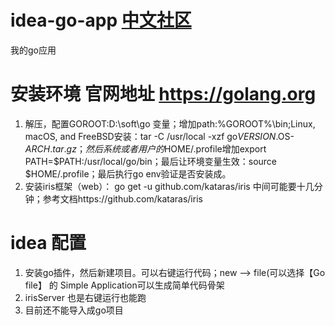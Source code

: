 # idea-go-app  [中文社区](https://studygolang.com/)
我的go应用

# 安装环境     官网地址 https://golang.org 
  1. 解压，配置GOROOT:D:\soft\go 变量；增加path:%GOROOT%\bin;Linux, macOS, and FreeBSD安装：tar -C /usr/local -xzf go$VERSION.$OS-$ARCH.tar.gz；然后系统或者用户的$HOME/.profile增加export PATH=$PATH:/usr/local/go/bin；最后让环境变量生效：source $HOME/.profile；最后执行go env验证是否安装成。
  2. 安装iris框架（web）： go get -u github.com/kataras/iris 中间可能要十几分钟；参考文档https://github.com/kataras/iris

# idea 配置
  1. 安装go插件，然后新建项目。可以右键运行代码；new --> file(可以选择【Go file】 的 Simple Application可以生成简单代码骨架
  2. irisServer 也是右键运行也能跑
  3. 目前还不能导入成go项目
